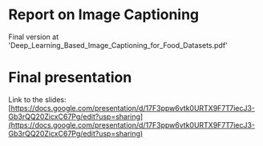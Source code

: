 # Report on Image Captioning

Final version at 'Deep_Learning_Based_Image_Captioning_for_Food_Datasets.pdf'

# Final presentation

Link to the slides: 
[https://docs.google.com/presentation/d/17F3ppw6vtk0URTX9F7T7iecJ3-Gb3rQQ20ZicxC67Pg/edit?usp=sharing](https://docs.google.com/presentation/d/17F3ppw6vtk0URTX9F7T7iecJ3-Gb3rQQ20ZicxC67Pg/edit?usp=sharing)
